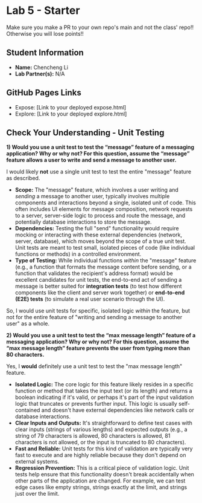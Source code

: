# Lab 5 - Starter
Make sure you make a PR to your own repo's main and not the class' repo!! Otherwise you will lose points!!

## Student Information

*   **Name:** Chencheng Li
*   **Lab Partner(s):** N/A

## GitHub Pages Links
- Expose: [Link to your deployed expose.html]
- Explore: [Link to your deployed explore.html]

## Check Your Understanding - Unit Testing

**1) Would you use a unit test to test the “message” feature of a messaging application? Why or why not? For this question, assume the “message” feature allows a user to write and send a message to another user.**

I would likely **not** use a single unit test to test the entire "message" feature as described.

*   **Scope:** The "message" feature, which involves a user writing and *sending* a message to another user, typically involves multiple components and interactions beyond a single, isolated unit of code. This often includes UI elements for message composition, network requests to a server, server-side logic to process and route the message, and potentially database interactions to store the message.
*   **Dependencies:** Testing the full "send" functionality would require mocking or interacting with these external dependencies (network, server, database), which moves beyond the scope of a true unit test. Unit tests are meant to test small, isolated pieces of code (like individual functions or methods) in a controlled environment.
*   **Type of Testing:** While individual functions *within* the "message" feature (e.g., a function that formats the message content before sending, or a function that validates the recipient's address format) would be excellent candidates for unit tests, the end-to-end act of sending a message is better suited for **integration tests** (to test how different components like the client and server work together) or **end-to-end (E2E) tests** (to simulate a real user scenario through the UI).

So, I would use unit tests for specific, isolated logic *within* the feature, but not for the entire feature of "writing and sending a message to another user" as a whole.

**2) Would you use a unit test to test the “max message length” feature of a messaging application? Why or why not? For this question, assume the “max message length” feature prevents the user from typing more than 80 characters.**

Yes, I **would** definitely use a unit test to test the "max message length" feature. 

*   **Isolated Logic:** The core logic for this feature likely resides in a specific function or method that takes the input text (or its length) and returns a boolean indicating if it's valid, or perhaps it's part of the input validation logic that truncates or prevents further input. This logic is usually self-contained and doesn't have external dependencies like network calls or database interactions.
*   **Clear Inputs and Outputs:** It's straightforward to define test cases with clear inputs (strings of various lengths) and expected outputs (e.g., a string of 79 characters is allowed, 80 characters is allowed, 81 characters is not allowed, or the input is truncated to 80 characters).
*   **Fast and Reliable:** Unit tests for this kind of validation are typically very fast to execute and are highly reliable because they don't depend on external systems.
*   **Regression Prevention:** This is a critical piece of validation logic. Unit tests help ensure that this functionality doesn't break accidentally when other parts of the application are changed. For example, we can test edge cases like empty strings, strings exactly at the limit, and strings just over the limit.
